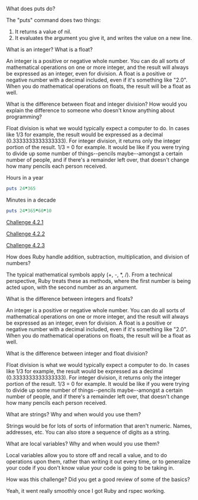 What does puts do?

The "puts" command does two things:
1. It returns a value of nil.
2. It evaluates the argument you give it, and writes the value on a new line.

What is an integer? What is a float?

An integer is a positive or negative whole number. You can do all sorts of mathematical operations on one or more integer, and the result will always be expressed as an integer, even for division.
A float is a positive or negative number with a decimal included, even if it's something like "2.0". When you do mathematical operations on floats, the result will be a float as well.

What is the difference between float and integer division? How would you explain the difference to someone who doesn't know anything about programming?

Float division is what we would typically expect a computer to do. In cases like 1/3 for example, the result would be expressed as a decimal (0.3333333333333333).
For integer division, it returns only the integer portion of the result. 1/3 = 0 for example. It would be like if you were trying to divide up some number of things--pencils maybe--amongst a certain number of people, and if there's a remainder left over, that doesn't change how many pencils each person received.

Hours in a year
```ruby
puts 24*365
```

Minutes in a decade
```ruby
puts 24*365*60*10
```

[Challenge 4.2.1](https://github.com/nbdavies/phase-0/blob/master/week-4/defining-variables.rb)

[Challenge 4.2.2](https://github.com/nbdavies/phase-0/blob/master/week-4/simple-string.rb)

[Challenge 4.2.3](https://github.com/nbdavies/phase-0/blob/master/week-4/basic-math.rb)

How does Ruby handle addition, subtraction, multiplication, and division of numbers?

The typical mathematical symbols apply (+, -, *, /). From a technical perspective, Ruby treats these as methods, where the first number is being acted upon, with the second number as an argument.

What is the difference between integers and floats?

An integer is a positive or negative whole number. You can do all sorts of mathematical operations on one or more integer, and the result will always be expressed as an integer, even for division.
A float is a positive or negative number with a decimal included, even if it's something like "2.0". When you do mathematical operations on floats, the result will be a float as well.

What is the difference between integer and float division?

Float division is what we would typically expect a computer to do. In cases like 1/3 for example, the result would be expressed as a decimal (0.3333333333333333).
For integer division, it returns only the integer portion of the result. 1/3 = 0 for example. It would be like if you were trying to divide up some number of things--pencils maybe--amongst a certain number of people, and if there's a remainder left over, that doesn't change how many pencils each person received.

What are strings? Why and when would you use them?

Strings would be for lots of sorts of information that aren't numeric. Names, addresses, etc. You can also store a sequence of digits as a string.

What are local variables? Why and when would you use them?

Local variables allow you to store off and recall a value, and to do operations upon them, rather than writing it out every time, or to generalize your code if you don't know value your code is going to be taking in.

How was this challenge? Did you get a good review of some of the basics?

Yeah, it went really smoothly once I got Ruby and rspec working.